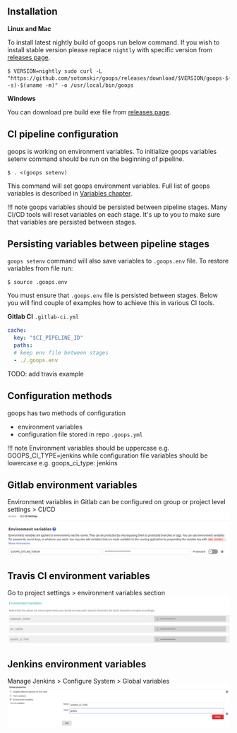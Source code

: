 ## Installation

**Linux and Mac**

To install latest nightly build of goops run below command. 
If you wish to install stable version please replace `nightly` with specific version from 
[releases page](https://github.com/sotomskir/goops/releases).

```console
$ VERSION=nightly sudo curl -L "https://github.com/sotomskir/goops/releases/download/$VERSION/goops-$(uname -s)-$(uname -m)" -o /usr/local/bin/goops
```

**Windows**

You can download pre build exe file from 
[releases page](https://github.com/sotomskir/goops/releases).

## CI pipeline configuration
goops is working on environment variables. 
To initialize goops variables setenv command should be run on the beginning of pipeline. 
```console
$ . <(goops setenv)
```
This command will set goops environment variables. Full list of goops variables
is described in [Variables chapter](variables.md).

!!! note
    goops variables should be persisted between pipeline stages.
    Many CI/CD tools will reset variables on each stage. It's up to you
    to make sure that variables are persisted between stages.

## Persisting variables between pipeline stages
`goops setenv` command will also save variables to `.goops.env` file. 
To restore variables from file run:
```console
$ source .goops.env
```
You must ensure that `.goops.env` file is persisted between stages. Below you will find couple
of examples how to achieve this in various CI tools.

**Gitlab CI**
`.gitlab-ci.yml`
```yaml
cache:
  key: "$CI_PIPELINE_ID"
  paths:
  # keep env file between stages
  - ./.goops.env
```
TODO: add travis example

## Configuration methods
goops has two methods of configuration

* environment variables
* configuration file stored in repo `.goops.yml`

!!! note
    Environment variables should be uppercase e.g. GOOPS_CI_TYPE=jenkins while 
    configuration file variables should be lowercase e.g. goops_ci_type: jenkins

## Gitlab environment variables
Environment variables in Gitlab can be configured on group or project level settings > CI/CD
![Gitlab variables](./img/gitlab_env_variables.png?raw=true "Gitlab variables")

## Travis CI environment variables
Go to project settings > environment variables section
![Travis variables](./img/travis_env.png?raw=true "Travis variables")

## Jenkins environment variables
Manage Jenkins > Configure System > Global variables
![Jenkins variables](./img/jenkins_env.png?raw=true "Jenkins variables")
